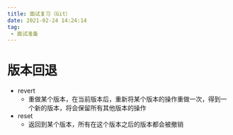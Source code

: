 ```yaml
---
title: 面试复习（Git）
date: 2021-02-24 14:24:14
tag:
 - 面试准备
---
```


# 版本回退
 - revert
     * 重做某个版本，在当前版本后，重新将某个版本的操作重做一次，得到一个新的版本，将会保留所有其他版本的操作
 - reset
     * 返回到某个版本，所有在这个版本之后的版本都会被撤销
